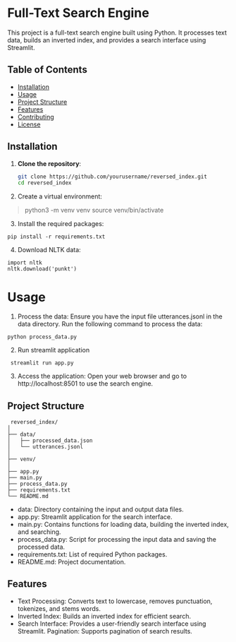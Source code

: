 # Full-Text Search Engine

This project is a full-text search engine built using Python. It processes text data, builds an inverted index, and provides a search interface using Streamlit.

## Table of Contents

- [Installation](#installation)
- [Usage](#usage)
- [Project Structure](#project-structure)
- [Features](#features)
- [Contributing](#contributing)
- [License](#license)

## Installation

1. **Clone the repository**:
   ```bash
   git clone https://github.com/yourusername/reversed_index.git
   cd reversed_index

2. Create a virtual environment:
> python3 -m venv venv
 source venv/bin/activate

3. Install the required packages:

```
pip install -r requirements.txt
```

4. Download NLTK data:
```
import nltk
nltk.download('punkt')
```

# Usage
1. Process the data: Ensure you have the input file utterances.jsonl in the data directory. Run the following command to process the data:

```
python process_data.py
```

2. Run streamlit application 
```
 streamlit run app.py
```

3. Access the application: Open your web browser and go to http://localhost:8501 to use the search engine.

## Project Structure
```
 reversed_index/
│
├── data/
│   ├── processed_data.json
│   └── utterances.jsonl
│
├── venv/
│
├── app.py
├── main.py
├── process_data.py
├── requirements.txt
└── README.md
```

* data: Directory containing the input and output data files.
* app.py: Streamlit application for the search interface.
* main.py: Contains functions for loading data, building the inverted index, and searching.
* process_data.py: Script for processing the input data and saving the processed data.
* requirements.txt: List of required Python packages.
* README.md: Project documentation.
  
## **Features**

* Text Processing: Converts text to lowercase, removes punctuation, tokenizes, and stems words.
* Inverted Index: Builds an inverted index for efficient search.
* Search Interface: Provides a user-friendly search interface using Streamlit.
Pagination: Supports pagination of search results.
